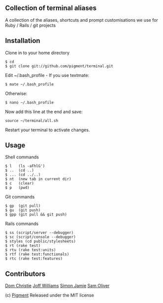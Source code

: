 Collection of terminal aliases
------------------------------

A collection of the aliases, shortcuts and prompt customisations we use for Ruby / Rails / git projects

Installation
------------

Clone in to your home directory
    
    $ cd
    $ git clone git://github.com/pigment/terminal.git

Edit ~/.bash_profile - If you use textmate:

    $ mate ~/.bash_profile

Otherwise:

    $ nano ~/.bash_profile
    
Now add this line at the end and save:

    source ~/terminal/all.sh

Restart your terminal to activate changes.

Usage
-----

Shell commands

    $ l   (ls -aFhlG')
    $ ..  (cd ..)
    $ ... (cd ../..)
    $ nt  (new tab in current dir)
    $ c   (clear)
    $ p   (pwd)
    
Git commands

    $ gp  (git pull)
    $ gu  (git push)
    $ gpp (git pull && git push)
    
Rails commands

    $ ss (script/server --debugger)
    $ sc (script/console --debugger)
    $ styles (cd public/stylesheets)
    $ rt (rake test)
    $ rtu (rake test:units)
    $ rtf (rake test:functionals)
    $ rtc (rake test:features)

Contributors
------------

[Dom Christie](http://github.com/bonanza9)
[Joff Williams](http://github.com/joffw)
[Simon Jamie](http://github.com/fingermouse)
[Sam Oliver](http://github.com/samoli)

(c) [Pigment](http://www.thinkpigment.com) Released under the MIT license
    
